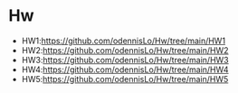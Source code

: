 # Hw
* HW1:https://github.com/odennisLo/Hw/tree/main/HW1
* HW2:https://github.com/odennisLo/Hw/tree/main/HW2
* HW3:https://github.com/odennisLo/Hw/tree/main/HW3
* HW4:https://github.com/odennisLo/Hw/tree/main/HW4
* HW5:https://github.com/odennisLo/Hw/tree/main/HW5
